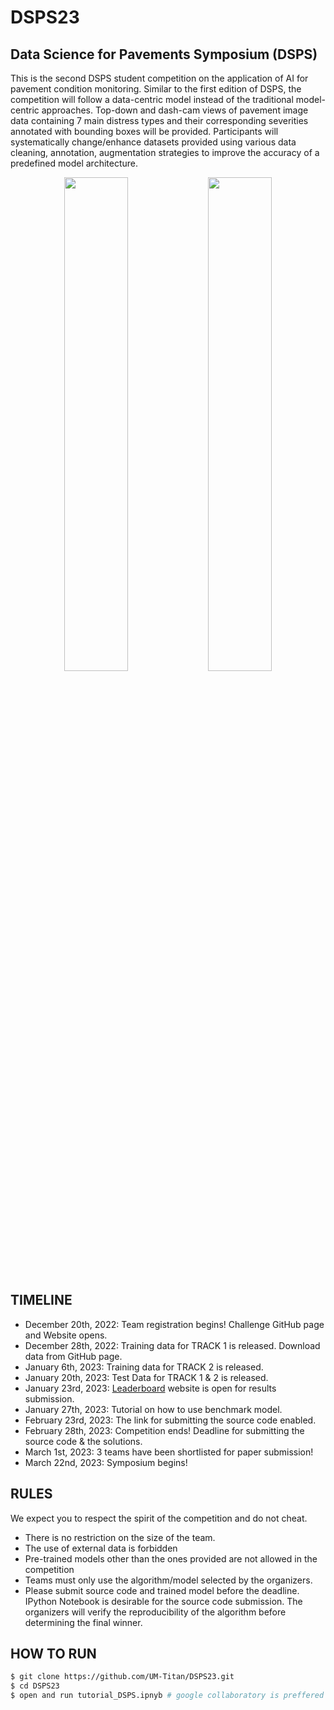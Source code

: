 # DSPS23

## Data Science for Pavements Symposium (DSPS)

This is the second DSPS student competition on the application of AI for pavement condition monitoring. Similar to the first edition of DSPS, the competition will follow a data-centric model instead of the traditional model-centric approaches. Top-down and dash-cam views of pavement image data containing 7 main distress types and their corresponding severities annotated with bounding boxes will be provided. Participants will systematically change/enhance datasets provided using various data cleaning, annotation, augmentation strategies to improve the accuracy of a predefined model architecture.

 <div align="center">
    <a>
        <img src="https://github.com/UM-Titan/DSPS/blob/main_dev/gif2.gif" width="45%"/>
    </a>
    <a>
        <img src="https://github.com/UM-Titan/DSPS/blob/main/dsps.gif" width="45%"/>
    </a>
    
</div> 

## <summary>TIMELINE </summary>
* December 20th, 2022: Team registration begins! Challenge GitHub page and Website opens. 
* December 28th, 2022: Training data for TRACK 1 is released. Download data from GitHub page.
* January 6th, 2023: Training data for TRACK 2 is released.
* January 20th, 2023: Test Data for TRACK 1 & 2 is released.
* January 23rd, 2023: [Leaderboard](https://dsps-1e998.web.app/) website is open for results submission.
* January 27th, 2023: Tutorial on how to use benchmark model. 
* February 23rd, 2023: The link for submitting the source code enabled.
* February 28th, 2023: Competition ends! Deadline for submitting the source code & the solutions. 
* March 1st, 2023: 3 teams have been shortlisted for paper submission!
* March 22nd, 2023: Symposium begins! 

## <summary> RULES </summary>
We expect you to respect the spirit of the competition and do not cheat.
* There is no restriction on the size of the team.
* The use of external data is forbidden
* Pre-trained models other than the ones provided are not allowed in the competition
* Teams must only use the algorithm/model selected by the organizers. 
* Please submit source code and trained model before the deadline. IPython Notebook is desirable for the source code submission. The organizers will verify the reproducibility of the algorithm before determining the final winner.

## <summary> HOW TO RUN </summary>

```bash
$ git clone https://github.com/UM-Titan/DSPS23.git
$ cd DSPS23
$ open and run tutorial_DSPS.ipnyb # google collaboratory is preffered
```
